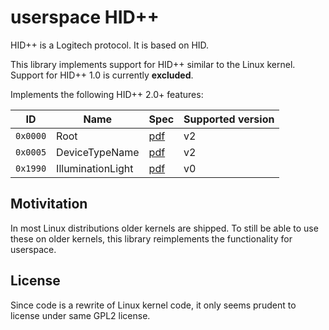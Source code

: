 # userspace HID++

HID++ is a Logitech protocol. It is based on HID.

This library implements support for HID++ similar to the Linux kernel.
Support for HID++ 1.0 is currently **excluded**.

Implements the following HID++ 2.0+ features:

| ID     | Name | Spec | Supported version |
| ---    | ---  | ---  | ---               |
| `0x0000` | Root | [pdf](https://drive.google.com/file/d/1ULmw9uJL8b8iwwUo5xjSS9F5Zvno-86y/view?usp=share_link) | v2 |
| `0x0005` | DeviceTypeName | [pdf](https://drive.google.com/file/d/1V9UO0ToIIsMxhM36dEVfwkCFx4WH5qt2/view?usp=share_link) | v2 |
| `0x1990` | IlluminationLight | [pdf](https://drive.google.com/file/d/1SvD03KHG74C9TL2Dj3hwpBzVw-nSNA4l/view?usp=share_link) | v0 |

## Motivitation

In most Linux distributions older kernels are shipped.
To still be able to use these on older kernels, this library reimplements
the functionality for userspace.

## License

Since code is a rewrite of Linux kernel code, it only seems prudent to license
under same GPL2 license.
